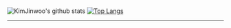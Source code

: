 <div aligan="center">
  
#
![KimJinwoo's github stats](https://github-readme-stats.vercel.app/api?username=rlawlsdn1130&show_icons=true&theme=dark)
[![Top Langs](https://github-readme-stats.vercel.app/api/top-langs/?username=rlawlsdn1130&theme=dark)](https://github.com/rlawlsdn1130/github-readme-stats)

<hr>
  
</div>

